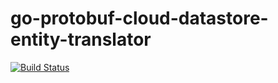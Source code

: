 # go-protobuf-cloud-datastore-entity-translator


[![Build Status](https://travis-ci.org/Sheshagiri/go-protobuf-cloud-datastore-entity-translator.svg?branch=master)](https://travis-ci.org/Sheshagiri/go-protobuf-cloud-datastore-entity-translator)
